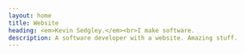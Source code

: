 ```yaml
---
layout: home
title: Website
heading: <em>Kevin Sedgley.</em><br>I make software.
description: A software developer with a website. Amazing stuff.
---
```

